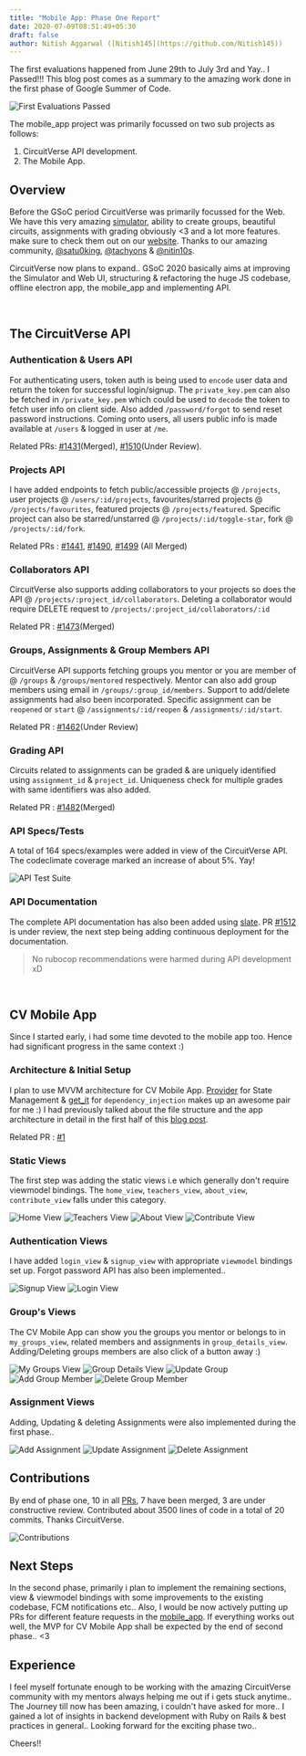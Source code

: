 ```yaml
---
title: "Mobile App: Phase One Report"
date: 2020-07-09T08:51:49+05:30
draft: false
author: Nitish Aggarwal ([Nitish145](https://github.com/Nitish145))
---
```


The first evaluations happened from June 29th to July 3rd and Yay.. I Passed!!! This blog post comes as a summary to the amazing work done in the first phase of Google Summer of Code.

![First Evaluations Passed](/img/first_eval_dashboard.png)

The mobile_app project was primarily focussed on two sub projects as follows:

1. CircuitVerse API development.
2. The Mobile App.

## Overview

Before the GSoC period CircuitVerse was primarily focussed for the Web. We have this very amazing [simulator](http://circuitverse.org/simulator), ability to create groups, beautiful circuits, assignments with grading obviously <3 and a lot more features. make sure to check them out on our [website](https://circuitverse.org/). Thanks to our amazing community, [@satu0king](https://github.com/satu0king), [@tachyons](http://github.com/tachyons/) & [@nitin10s](https://github.com/nitin10s).

CircuitVerse now plans to expand.. GSoC 2020 basically aims at improving the Simulator and Web UI, structuring & refactoring the huge JS codebase, offline electron app, the mobile_app and implementing API.

<br/>

## The CircuitVerse API

### Authentication & Users API

For authenticating users, token auth is being used to `encode` user data and return the token for successful login/signup. The `private_key.pem` can also be fetched in `/private_key.pem` which could be used to `decode` the token to fetch user info on client side. Also added `/password/forgot` to send reset password instructions. Coming onto users, all users public info is made available at `/users` & logged in user at `/me`.

Related PRs: [#1431](https://github.com/CircuitVerse/CircuitVerse/pull/1431)(Merged), [#1510](https://github.com/CircuitVerse/CircuitVerse/pull/1510)(Under Review).

### Projects API

I have added endpoints to fetch public/accessible projects @ `/projects`, user projects @ `/users/:id/projects`, favourites/starred projects @ `/projects/favourites`, featured projects @ `/projects/featured`. Specific project can also be starred/unstarred @ `/projects/:id/toggle-star`, fork @ `/projects/:id/fork`.

Related PRs : [#1441](https://github.com/CircuitVerse/CircuitVerse/pull/1441), [#1490](https://github.com/CircuitVerse/CircuitVerse/pull/1490), [#1499](https://github.com/CircuitVerse/CircuitVerse/pull/1499) (All Merged)

### Collaborators API

CircuitVerse also supports adding collaborators to your projects so does the API @ `/projects/:project_id/collaborators`. Deleting a collaborator would require DELETE request to `/projects/:project_id/collaborators/:id`

Related PR : [#1473](https://github.com/CircuitVerse/CircuitVerse/pull/1473)(Merged)

### Groups, Assignments & Group Members API

CircuitVerse API supports fetching groups you mentor or you are member of @ `/groups` & `/groups/mentored` respectively. Mentor can also add group members using email in `/groups/:group_id/members`. Support to add/delete assignments had also been incorporated. Specific assignment can be `reopened` or `start` @ `/assignments/:id/reopen` & `/assignments/:id/start`.

Related PR : [#1462](https://github.com/CircuitVerse/CircuitVerse/pull/1462)(Under Review)

### Grading API

Circuits related to assignments can be graded & are uniquely identified using `assignment_id` & `project_id`. Uniqueness check for multiple grades with same identifiers was also added.

Related PR : [#1482](https://github.com/CircuitVerse/CircuitVerse/pull/1482)(Merged)

### API Specs/Tests

A total of 164 specs/examples were added in view of the CircuitVerse API. The codeclimate coverage marked an increase of about 5%. Yay!

![API Test Suite](/img/api_test_suite.png)

### API Documentation

The complete API documentation has also been added using [slate](https://github.com/slatedocs/slate/). PR [#1512](https://github.com/CircuitVerse/CircuitVerse/pull/1512) is under review, the next step being adding continuous deployment for the documentation.

> No rubocop recommendations were harmed during API development xD

<br/>

## CV Mobile App

Since I started early, i had some time devoted to the mobile app too. Hence had significant progress in the same context :)

### Architecture & Initial Setup

I plan to use MVVM architecture for CV Mobile App. [Provider](https://github.com/rrousselGit/provider) for State Management & [get_it](https://github.com/fluttercommunity/get_it) for `dependency_injection` makes up an awesome pair for me :) I had previously talked about the file structure and the app architecture in detail in the first half of this [blog post](https://nitish145.github.io/blog/journal/week-1-report.html).

Related PR : [#1](https://github.com/CircuitVerse/mobile-app/pull/1)

### Static Views

The first step was adding the static views i.e which generally don't require viewmodel bindings. The `home_view`, `teachers_view`, `about_view`, `contribute_view` falls under this category.

![Home View](/img/home_view.gif)
![Teachers View](/img/teachers_view.gif)
![About View](/img/about_view.gif)
![Contribute View](/img/contribute_view.gif)

### Authentication Views

I have added `login_view` & `signup_view` with appropriate `viewmodel` bindings set up. Forgot password API has also been implemented..

![Signup View](/img/signup_view.gif)
![Login View](/img/login_view.gif)

### Group's Views

The CV Mobile App can show you the groups you mentor or belongs to in `my_groups_view`, related members and assignments in `group_details_view`. Adding/Deleting groups members are also click of a button away :)

![My Groups View](/img/my_groups_view.gif)
![Group Details View](/img/group_details_view.gif)
![Update Group](/img/group_update.gif)
![Add Group Member](/img/add_group_member.gif)
![Delete Group Member](/img/delete_group_member.gif)

### Assignment Views

Adding, Updating & deleting Assignments were also implemented during the first phase..

![Add Assignment](/img/add_assignment.gif)
![Update Assignment](/img/update_assignment.gif)
![Delete Assignment](/img/delete_assignment.gif)

## Contributions

By end of phase one, 10 in all [PRs](https://github.com/CircuitVerse/CircuitVerse/pulls/Nitish145), 7 have been merged, 3 are under constructive review. Contributed about 3500 lines of code in a total of 20 commits. Thanks CircuitVerse.

![Contributions](/img/contributions_phase_one_mobile_app.png)

## Next Steps

In the second phase, primarily i plan to implement the remaining sections, view & viewmodel bindings with some improvements to the existing codebase, FCM notifications etc.. Also, I would be now actively putting up PRs for different feature requests in the [mobile_app](https://github.com/CircuitVerse/mobile-app). If everything works out well, the MVP for CV Mobile App shall be expected by the end of second phase.. <3

## Experience

I feel myself fortunate enough to be working with the amazing CircuitVerse community with my mentors always helping me out if i gets stuck anytime.. The Journey till now has been amazing, i couldn't have asked for more.. I gained a lot of insights in backend development with Ruby on Rails & best practices in general.. Looking forward for the exciting phase two..

Cheers!!
